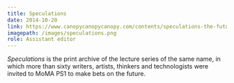 ```yaml
---
title: Speculations
date: 2014-10-20
link: https://www.canopycanopycanopy.com/contents/speculations-the-future-is
imagepath: /images/speculations.png
role: Assistant editor
---
```

_Speculations_ is the print archive of the lecture series of the same name, in which more than sixty writers, artists, thinkers and technologists were invited to MoMA PS1 to make bets on the future.
